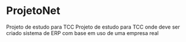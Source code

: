 # ProjetoNet
Projeto de estudo para TCC
Projeto de estudo para TCC onde deve ser criado sistema de ERP com base em uso de uma empresa real
